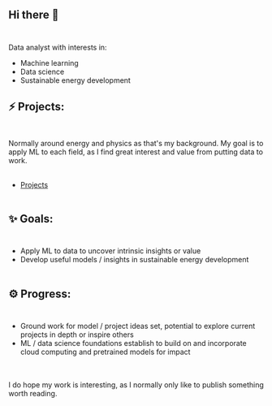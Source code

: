 ## Hi there 👋<br><br>
Data analyst with interests in:<br>
* Machine learning<br>
* Data science<br>
* Sustainable energy development<br>

## ⚡ Projects:<br><br>
Normally around energy and physics as that's my background. My goal is to apply ML to each field, as I find great interest and value from putting data to work.<br><br>
* [Projects](https://github.com/JeffM-Code/PortfolioWork)<br><br>

## ✨ Goals:<br><br>
* Apply ML to data to uncover intrinsic insights or value<br>
* Develop useful models / insights in sustainable energy development<br><br>

## ⚙️ Progress:<br><br>
* Ground work for model / project ideas set, potential to explore current projects in depth or inspire others<br>
* ML / data science foundations establish to build on and incorporate cloud computing and pretrained models for impact<br><br><br>

I do hope my work is interesting, as I normally only like to publish something worth reading.

